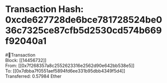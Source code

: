 
Transaction Hash: 0xcde627728de6bce781728524be036c7325ce87cfb5d2530cd574b669f92040a1
====================================================================================
  
#💸Transaction  
Block: [[14456732]]  
From: [[0x7f268357a8c2552623316e2562d90e642bb538e5]]  
To: [[0x7dbba7f0551aef5894fd6ee331b95dbb4349f5d4]]  
Transferred: 0.57984 Ether